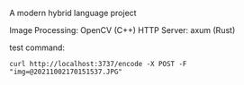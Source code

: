 A modern hybrid language project

Image Processing: OpenCV (C++)
HTTP Server: axum (Rust)

test command:
```shell
curl http://localhost:3737/encode -X POST -F "img=@20211002170151537.JPG"
```
